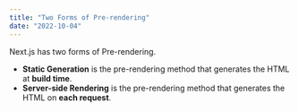 ```yaml
---
title: "Two Forms of Pre-rendering"
date: "2022-10-04"
---
```


Next.js has two forms of Pre-rendering.

- **Static Generation** is the pre-rendering method that generates the HTML at **build time**.
- **Server-side Rendering** is the pre-rendering method that generates the HTML on **each request**.
